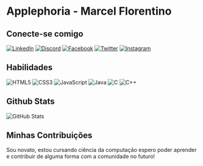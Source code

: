 # Applephoria - Marcel Florentino

## Conecte-se comigo
[![LinkedIn](https://img.shields.io/badge/LinkedIn-FFF?style=for-the-badge&logo=linkedin&logoColor=0E76A8)](https://www.linkedin.com/in/marcelflorentino/)
[![Discord](https://img.shields.io/badge/Discord-FFF?style=for-the-badge&logo=discord)](https://www.discord.com/in/applephoria/)
[![Facebook](https://img.shields.io/badge/Facebook-FFF?style=for-the-badge&logo=facebook)](https://www.facebook.com/applephoria/)
[![Twitter](https://img.shields.io/badge/Twitter-FFF?style=for-the-badge&logo=twitter)](https://twitter.com/appletaria)
[![Instagram](https://img.shields.io/badge/Instagram-FFF?style=for-the-badge&logo=instagram)](https://www.instagram.com/applephoria/)


## Habilidades
![HTML5](https://img.shields.io/badge/HTML5-FFF?style=for-the-badge&logo=html5)
![CSS3](https://img.shields.io/badge/CSS3-FFF?style=for-the-badge&logo=css3&logoColor=264CE4)
![JavaScript](https://img.shields.io/badge/JavaScript-FFF?style=for-the-badge&logo=javascript)
![Java](https://img.shields.io/badge/Java-FFF?style=for-the-badge&logo=java)
![C](https://img.shields.io/badge/C-FFF?style=for-the-badge&logo=c)
![C++](https://img.shields.io/badge/C%2B%2B-FFF?style=for-the-badge&logo=c%2B%2B&logoColor=00599C)

## Github Stats
![GitHub Stats](https://github-readme-stats.vercel.app/api?username=SEUUSERNAME&theme=transparent&bg_color=000&border_color=30A3DC&show_icons=true&icon_color=30A3DC&title_color=E94D5F&text_color=FFF)

## Minhas Contribuições
Sou novato, estou cursando ciência da computação espero poder aprender e contribuir de alguma forma com a comunidade no futuro!
